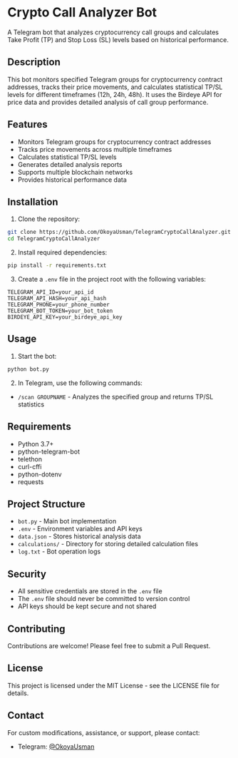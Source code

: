 # Crypto Call Analyzer Bot

A Telegram bot that analyzes cryptocurrency call groups and calculates Take Profit (TP) and Stop Loss (SL) levels based on historical performance.

## Description

This bot monitors specified Telegram groups for cryptocurrency contract addresses, tracks their price movements, and calculates statistical TP/SL levels for different timeframes (12h, 24h, 48h). It uses the Birdeye API for price data and provides detailed analysis of call group performance.

## Features

- Monitors Telegram groups for cryptocurrency contract addresses
- Tracks price movements across multiple timeframes
- Calculates statistical TP/SL levels
- Generates detailed analysis reports
- Supports multiple blockchain networks
- Provides historical performance data

## Installation

1. Clone the repository:
```bash
git clone https://github.com/OkoyaUsman/TelegramCryptoCallAnalyzer.git
cd TelegramCryptoCallAnalyzer
```

2. Install required dependencies:
```bash
pip install -r requirements.txt
```

3. Create a `.env` file in the project root with the following variables:
```
TELEGRAM_API_ID=your_api_id
TELEGRAM_API_HASH=your_api_hash
TELEGRAM_PHONE=your_phone_number
TELEGRAM_BOT_TOKEN=your_bot_token
BIRDEYE_API_KEY=your_birdeye_api_key
```

## Usage

1. Start the bot:
```bash
python bot.py
```

2. In Telegram, use the following commands:
- `/scan GROUPNAME` - Analyzes the specified group and returns TP/SL statistics

## Requirements

- Python 3.7+
- python-telegram-bot
- telethon
- curl-cffi
- python-dotenv
- requests

## Project Structure

- `bot.py` - Main bot implementation
- `.env` - Environment variables and API keys
- `data.json` - Stores historical analysis data
- `calculations/` - Directory for storing detailed calculation files
- `log.txt` - Bot operation logs

## Security

- All sensitive credentials are stored in the `.env` file
- The `.env` file should never be committed to version control
- API keys should be kept secure and not shared

## Contributing

Contributions are welcome! Please feel free to submit a Pull Request.

## License

This project is licensed under the MIT License - see the LICENSE file for details.

## Contact

For custom modifications, assistance, or support, please contact:
- Telegram: [@OkoyaUsman](https://t.me/OkoyaUsman) 
